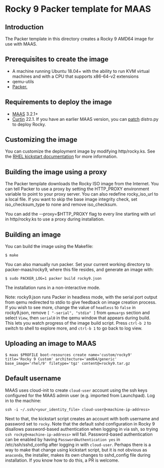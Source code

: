 # Rocky 9 Packer template for MAAS

## Introduction
The Packer template in this directory creates a Rocky 9 AMD64 image for use with MAAS.

## Prerequisites to create the image

* A machine running Ubuntu 18.04+ with the ability to run KVM virtual machines and with a CPU that supports x86-64-v2 extensions
* qemu-utils
* [Packer.](https://www.packer.io/intro/getting-started/install.html)

## Requirements to deploy the image

* [MAAS](https://maas.io) 3.2.1+
* [Curtin](https://launchpad.net/curtin) 22.1. If you have an earlier MAAS version, you can [patch](https://code.launchpad.net/~xnox/curtin/+git/curtin/+merge/415604) distro.py to deploy Rocky.

## Customizing the image
You can customize the deployment image by modifying http/rocky.ks. See the [RHEL kickstart documentation](https://access.redhat.com/documentation/en-us/red_hat_enterprise_linux/8/html/performing_an_advanced_rhel_installation/kickstart-commands-and-options-reference_installing-rhel-as-an-experienced-user#part-or-partition_kickstart-commands-for-handling-storage) for more information.

## Building the image using a proxy
The Packer template downloads the Rocky ISO image from the Internet. You can tell Packer to use a proxy by setting the HTTP_PROXY environment variable to point to your proxy server. You can also  redefine rocky_iso_url to a local file. If you want to skip the base image integrity check, set iso_checksum_type to none and remove iso_checksum.

You can add the --proxy=$HTTP_PROXY flag to every line starting with url in http/rocky.ks to use a proxy during installation.

## Building an image
You can build the image using the Makefile:

```
$ make
```

You can also manually run packer. Set your current working directory to packer-maas/rocky9, where this file resides, and generate an image with:

```
$ sudo PACKER_LOG=1 packer build rocky9.json
```
The installation runs in a non-interactive mode.

Note: rocky9.json runs Packer in headless mode, with the serial port output from qemu redirected to stdio to give feedback on image creation process. If you wish to see more, change the value of `headless` to `false` in rocky9.json, remove `[ "-serial", "stdio" ]` from `qemuargs` section and select `View`, then `serial0` in the qemu window that appears during build. This lets you watch progress of the image build script. Press `ctrl-b 2` to switch to shell to explore more, and `ctrl-b 1` to go back to log view.

## Uploading an image to MAAS
```
$ maas $PROFILE boot-resources create name='custom/rocky9' title='Rocky 9 Custom' architecture='amd64/generic' base_image='rhel/9' filetype='tgz' content@=rocky9.tar.gz
```

## Default username
MAAS uses cloud-init to create ```cloud-user``` account using the ssh keys configured for the MAAS admin user (e.g. imported from Launchpad). Log in to the machine:
```
ssh -i ~/.ssh/<your_identity_file> cloud-user@<machine-ip-address>
```
Next to that, the kickstart script creates an account with both username and password set to  ```rocky```. Note that the default sshd configuration in Rocky 9 disallows password-based authentication when logging in via ssh, so trying `ssh rocky@<machine-ip-address>` will fail. Password-based authentication can be enabled by having `PasswordAuthentication yes` in /etc/ssh/sshd_config after logging in with ```cloud-user```. Perhaps there is a way to make that change using kickstart script, but it is not obvious as ```anaconda```, the installer, makes its own changes to sshd_config file during installation. If you know how to do this, a PR is welcome.
